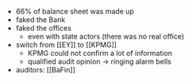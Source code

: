 - 66% of balance sheet was made up
- faked the Bank
- faked the offices
	- even with state actors (there was no real office)
- switch from [[EY]] to [[KPMG]]
	- KPMG could not confirm a lot of information
	- qualified audit opinion -> ringing alarm bells
- auditors: [[BaFin]]